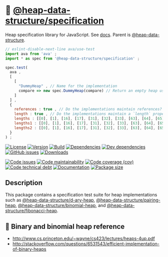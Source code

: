 :mount_fuji: [@heap-data-structure/specification](https://heap-data-structure.github.io/specification)
==

Heap specification library for JavaScript.
See [docs](https://heap-data-structure.github.io/specification).
Parent is [@heap-data-structure](https://github.com/heap-data-structure/about).

```js
// eslint-disable-next-line ava/use-test
import ava from 'ava' ;
import * as spec from '@heap-data-structure/specification' ;

spec.test(
  ava ,
  [
    [
      "DummyHeap" , // Name for the implementation
      compare => new spec.DummyHeap(compare) // Return an empty heap using `compare` to order priorities
    ]
  ] ,
  {
    references : true , // Do the implementations maintain references?
    length : true , // Do the implementations maintain a `length` property?
    lengths : [[0], [1], [16], [17], [31], [32], [33], [63], [64], [65]] ,
    lengths1 : [[0], [1], [16], [17], [31], [32], [33], [63], [64], [65]] , // for merge/meld test
    lengths2 : [[0], [1], [16], [17], [31], [32], [33], [63], [64], [65]] ,  // for merge/meld test
  }
) ;
```

[![License](https://img.shields.io/github/license/heap-data-structure/specification.svg)](https://raw.githubusercontent.com/heap-data-structure/specification/main/LICENSE)
[![Version](https://img.shields.io/npm/v/@heap-data-structure/specification.svg)](https://www.npmjs.org/package/@heap-data-structure/specification)
[![Build](https://img.shields.io/travis/heap-data-structure/specification/main.svg)](https://travis-ci.org/heap-data-structure/specification/branches)
[![Dependencies](https://img.shields.io/david/heap-data-structure/specification.svg)](https://david-dm.org/heap-data-structure/specification)
[![Dev dependencies](https://img.shields.io/david/dev/heap-data-structure/specification.svg)](https://david-dm.org/heap-data-structure/specification?type=dev)
[![GitHub issues](https://img.shields.io/github/issues/heap-data-structure/specification.svg)](https://github.com/heap-data-structure/specification/issues)
[![Downloads](https://img.shields.io/npm/dm/@heap-data-structure/specification.svg)](https://www.npmjs.org/package/@heap-data-structure/specification)

[![Code issues](https://img.shields.io/codeclimate/issues/heap-data-structure/specification.svg)](https://codeclimate.com/github/heap-data-structure/specification/issues)
[![Code maintainability](https://img.shields.io/codeclimate/maintainability/heap-data-structure/specification.svg)](https://codeclimate.com/github/heap-data-structure/specification/trends/churn)
[![Code coverage (cov)](https://img.shields.io/codecov/c/gh/heap-data-structure/specification/main.svg)](https://codecov.io/gh/heap-data-structure/specification)
[![Code technical debt](https://img.shields.io/codeclimate/tech-debt/heap-data-structure/specification.svg)](https://codeclimate.com/github/heap-data-structure/specification/trends/technical_debt)
[![Documentation](https://heap-data-structure.github.io/specification/badge.svg)](https://heap-data-structure.github.io/specification/source.html)
[![Package size](https://img.shields.io/bundlephobia/minzip/@heap-data-structure/specification)](https://bundlephobia.com/result?p=@heap-data-structure/specification)

## Description

This package contains a specification test suite for heap implementations such
as
[@heap-data-structure/d-ary-heap](https://github.com/heap-data-structure/d-ary-heap),
[@heap-data-structure/pairing-heap](https://github.com/heap-data-structure/pairing-heap),
[@heap-data-structure/binomial-heap](https://github.com/heap-data-structure/binomial-heap),
and
[@heap-data-structure/fibonacci-heap](https://github.com/heap-data-structure/fibonacci-heap).

## :scroll: Binary and binomial heap reference

  - http://www.cs.princeton.edu/~wayne/cs423/lectures/heaps-4up.pdf
  - http://stackoverflow.com/questions/6531543/efficient-implementation-of-binary-heaps
